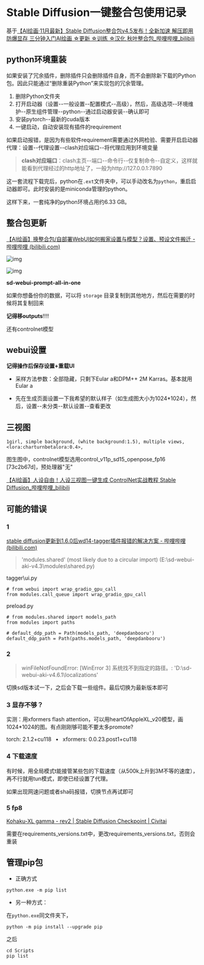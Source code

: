 # Stable Diffusion一键整合包使用记录

基于[【AI绘画·11月最新】Stable Diffusion整合包v4.5发布！全新加速 解压即用 防爆显存 三分钟入门AI绘画 ☆更新 ☆训练 ☆汉化 秋叶整合包_哔哩哔哩_bilibili](https://www.bilibili.com/video/BV1iM4y1y7oA/)

## python环境重装

如果安装了冗余插件，删除插件只会删除插件自身，而不会删除新下载的Python包。因此只能通过“删除重装Python”来实现包的冗余管理。

1. 删除Python文件夹
2. 打开启动器（设置--一般设置--配置模式--高级），然后，高级选项--环境维护--原生组件管理--python--通过启动器安装--确认即可
3. 安装pytorch--最新的cuda版本
4. 一键启动，自动安装现有插件的requirement

如果启动报错，是因为有些软件requirement需要通过外网检验、需要开启启动器代理：设置--代理设置--clash对应端口--将代理应用到环境变量

> **clash对应端口**：clash主页--端口--命令行--仅复制命令--自定义，这样就能看到代理经过的http地址了，一般为http://127.0.0.1:7890

这一套流程下载完后，python在`.ext`文件夹中，可以手动改名为`python`，重启启动器即可。此时安装的是miniconda管理的python。

这样下来，一套纯净的python环境占用约6.33 GB。

## 整合包更新

[【AI绘画】换整合包/自部署WebUI如何搬家设置与模型？设置、预设文件搬迁 - 哔哩哔哩 (bilibili.com)](https://www.bilibili.com/read/cv24389699/)

![img](https://i0.hdslb.com/bfs/article/794bc69b14214b6267d09cd2ed2ed20af4a04e34.png@1256w_824h_!web-article-pic.webp)

![img](https://i0.hdslb.com/bfs/article/watermark/1a8d7575cb0ab7e429bdd678d32fb222e5d129cb.png@1256w_1222h_!web-article-pic.webp)

**sd-webui-prompt-all-in-one**

如果你想备份你的数据，可以将 `storage` 目录复制到其他地方，然后在需要的时候将其复制回来

**记得移outputs**!!!!

还有controlnet模型

## webui设置

**记得操作后保存设置+重载UI**

- 采样方法参数：全部隐藏，只剩下Eular a和DPM++ 2M Karras。基本就用Eular a

- 先在生成页面设置一下我希望的默认样子（如生成图大小为1024*1024），然后，设置--未分类--默认设置--查看更改

## 三视图

```
1girl, simple background, (white background:1.5), multiple views, <lora:charturnbetalora:0.4>, 
```

图生图中，controlnet模型选用control_v11p_sd15_openpose_fp16 [73c2b67d]，预处理器"无"

[【AI绘画】人设自由！人设三视图一键生成 ControlNet实战教程 Stable Diffusion_哔哩哔哩_bilibili](https://www.bilibili.com/video/BV1gk4y1h7xF/)

## 可能的错误

### 1

[stable diffusion更新到1.6.0后wd14-tagger插件报错的解决方案 - 哔哩哔哩 (bilibili.com)](https://www.bilibili.com/read/cv27758222/)

> 'modules.shared' (most likely due to a circular import) (E:\sd-webui-aki-v4.3\modules\shared.py)

tagger\ui.py

```
# from webui import wrap_gradio_gpu_call
from modules.call_queue import wrap_gradio_gpu_call
```

preload.py

```
# from modules.shared import models_path
from modules import paths

# default_ddp_path = Path(models_path, 'deepdanbooru')
default_ddp_path = Path(paths.models_path, 'deepdanbooru')
```

### 2

> winFileNotFoundError: [WinError 3] 系统找不到指定的路径。: 'D:\\sd-webui-aki-v4.6.1\\localizations'

切换sd版本试一下，之后会下载一些组件。最后切换为最新版本即可



### 3 显存不够？

实测：用xformers flash attention，可以用heartOfAppleXL_v20模型，画1024*1024的图。有点刚刚够可能不要太多promote?

 torch: 2.1.2+cu118  •  xformers: 0.0.23.post1+cu118  



### 4 下载速度

有时候，用全局模式t能接管某些包的下载速度（从500k上升到3M不等的速度），再不行就用tun模式，即使已经设置了代理。

如果出现网速问题或者sha码报错，切换节点再试即可

### 5 fp8

[Kohaku-XL gamma - rev2 | Stable Diffusion Checkpoint | Civitai](https://civitai.com/models/270291/kohaku-xl-gamma)

需要在requirements_versions.txt中，更改requirements_versions.txt，否则会重装

## 管理pip包

- 正确方式

```
python.exe -m pip list
```

- 另一种方式：

在`python.exe`同文件夹下，

```
python -m pip install --upgrade pip
```

之后

```
cd Scripts
pip list
```

